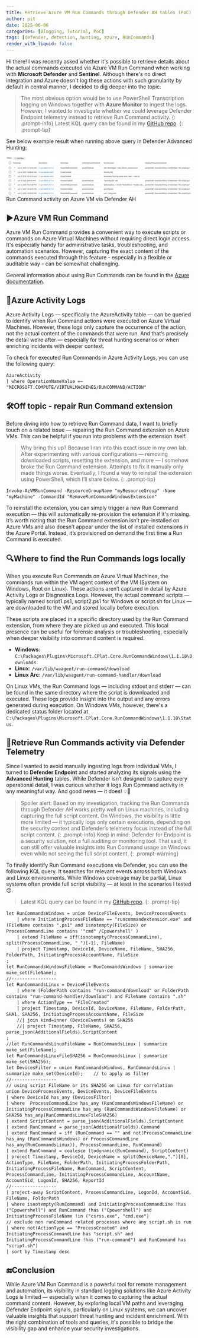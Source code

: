 ```yaml
---
title: Retrieve Azure VM Run Commands through Defender AH tables (PoC)
author: pit
date: 2025-06-06
categories: [Blogging, Tutorial, PoC]
tags: [defender, detection, hunting, azure, RunCommands]
render_with_liquid: false
---
```


Hi there! I was recently asked whether it's possible to retrieve details about the actual commands executed via Azure VM Run Command when working with **Microsoft Defender** and **Sentinel**. Although there's no direct integration and Azure doesn't log these actions with such granularity by default in central manner, I decided to dig deeper into the topic.

> The most obvious option would be to use PowerShell Transcription logging on Windows together with **Azure Monitor** to ingest the logs. However, I wanted to investigate whether we could leverage Defender Endpoint telemetry instead to retrieve Run Command activity.
{: .prompt-info}
> Latest KQL query can be found in my [GitHub repo](https://github.com/pisinger/hunting/blob/main/defender-azure-vm-run-commands-hunting.kql).
{: .prompt-tip}

See below example result when running above query in Defender Advanced Hunting:

![img-description](/assets/img/posts/retrieve-azure-vm-run-commands-via-defender/example-run-command-query.png)
Run Command activity on Azure VM via Defender AH

## ▶️Azure VM Run Command

Azure VM Run Command provides a convenient way to execute scripts or commands on Azure Virtual Machines without requiring direct login access. It's especially handy for administrative tasks, troubleshooting, and automation scenarios. However, capturing the exact content of the commands executed through this feature - especially in a flexible or auditable way - can be somewhat challenging.

General information about using Run Commands can be found in the [Azure documentation](https://learn.microsoft.com/en-us/azure/virtual-machines/run-command-overview).

## 📝Azure Activity Logs

Azure Activity Logs — specifically the AzureActivity table — can be queried to identify when Run Command actions were executed on Azure Virtual Machines. However, these logs only capture the occurrence of the action, not the actual content of the commands that were run. And that’s precisely the detail we’re after — especially for threat hunting scenarios or when enriching incidents with deeper context.

To check for executed Run Commands in Azure Activity Logs, you can use the following query:

```shell
AzureActivity
| where OperationNameValue =~ "MICROSOFT.COMPUTE/VIRTUALMACHINES/RUNCOMMAND/ACTION"
```

## 🛠️Off topic - repair Run Command extension

Before diving into how to retrieve Run Command data, I want to briefly touch on a related issue — repairing the Run Command extension on Azure VMs. This can be helpful if you run into problems with the extension itself.

> Why bring this up? Because I ran into this exact issue in my own lab. After experimenting with various configurations — removing downloaded scripts, resetting the extension, and more — I somehow broke the Run Command extension. Attempts to fix it manualy only made things worse. Eventually, I found a way to reinstall the extension using PowerShell, which I’ll share below.
{: .prompt-tip}

```shell
Invoke-AzVMRunCommand -ResourceGroupName "myResourceGroup" -Name "myMachine" -CommandId "RemoveRunCommandWindowsExtension"
```

To reinstall the extension, you can simply trigger a new Run Command execution — this will automatically re-provision the extension if it's missing. It’s worth noting that the Run Command extension isn’t pre-installed on Azure VMs and also doesn’t appear under the list of installed extensions in the Azure Portal. Instead, it’s provisioned on demand the first time a Run Command is executed.

## 🔍Where to find the Run Commands logs locally

When you execute Run Commands on Azure Virtual Machines, the commands run within the VM agent context of the VM (System on Windows, Root on Linux). These actions aren’t captured in detail by Azure Activity Logs or Diagnostics Logs. However, the actual command scripts — typically named script1.ps1, script2.ps1 for Windows or script.sh for Linux — are downloaded to the VM and stored locally before execution.

These scripts are placed in a specific directory used by the Run Command extension, from where they are picked up and executed. This local presence can be useful for forensic analysis or troubleshooting, especially when deeper visibility into command content is required.

- **Windows**: `C:\Packages\Plugins\Microsoft.CPlat.Core.RunCommandWindows\1.1.18\Downloads`
- **Linux**: `/var/lib/waagent/run-command/download`
- **Linux Arc**: `/var/lib/waagent/run-command-handler/download`

On Linux VMs, the Run Command logs — including stdout and stderr — can be found in the same directory where the script is downloaded and executed. These logs provide insight into the output and any errors generated during execution. On Windows VMs, however, there's a dedicated status folder located at `C:\Packages\Plugins\Microsoft.CPlat.Core.RunCommandWindows\1.1.18\Status`.

## 🎯Retrieve Run Commands activity via Defender Telemetry

Since I wanted to avoid manually ingesting logs from individual VMs, I turned to **Defender Endpoint** and started analyzing its signals using the **Advanced Hunting** tables. While Defender isn’t designed to capture every operational detail, I was curious whether it logs Run Command activity in any meaningful way. And good news — it does! 💡🥳

> Spoiler alert: Based on my investigation, tracking the Run Commands through Defender AH works pretty well on Linux machines, including capturing the full script content. On Windows, the visibility is little more limited — it typically logs only certain executions, depending on the security context and Defender’s telemetry focus instead of the full script content.
{: .prompt-info}
> Keep in mind: Defender for Endpoint is a security solution, not a full auditing or monitoring tool. That said, it can still offer valuable insights into Run Command usage on Windows even while not seeing the full script content.
{: .prompt-warning}

To finally identify Run Command executions via Defender, you can use the following KQL query. It searches for relevant events across both Windows and Linux environments. While Windows coverage may be partial, Linux systems often provide full script visibility — at least in the scenarios I tested 🙃.

> Latest KQL query can be found in my [GitHub repo](https://github.com/pisinger/hunting/blob/main/defender-azure-vm-run-commands-hunting.kql).
{: .prompt-tip}

```shell
let RunCommandsWindows = union DeviceFileEvents, DeviceProcessEvents
    | where InitiatingProcessFileName == "runcommandextension.exe" and (FileName contains ".ps1" and isnotempty(FileSize) or ProcessCommandLine contains '"cmd" /Cpowershell' )
    | extend FileName = iff(isnotempty(ProcessCommandLine), split(ProcessCommandLine, " ")[-1], FileName)
    | project Timestamp, DeviceId, DeviceName, FileName, SHA256, FolderPath, InitiatingProcessAccountName, FileSize
;
let RunCommandsWindowsFileName = RunCommandsWindows | summarize make_set(FileName);
//-----------------
let RunCommandsLinux = DeviceFileEvents
    | where (FolderPath contains "run-command/download" or FolderPath contains "run-command-handler/download") and FileName contains ".sh"
    | where ActionType == "FileCreated"
    | project Timestamp, DeviceId, DeviceName, FileName, FolderPath, SHA1, SHA256, InitiatingProcessAccountName, FileSize
    //| join kind=inner (DeviceEvents) on SHA256
    //| project Timestamp, FileName, SHA256, parse_json(AdditionalFields).ScriptContent
;
//let RunCommandsLinuxFileName = RunCommandsLinux | summarize make_set(FileName);
let RunCommandsLinuxFileSHA256 = RunCommandsLinux | summarize make_set(SHA256);
let DevicesFilter = union RunCommandsWindows, RunCommandsLinux | summarize make_set(DeviceId);    // to apply as filter
//-----------------
// using script FileName or its SHA256 on Linux for correlation
union DeviceProcessEvents, DeviceEvents, DeviceFileEvents
| where DeviceId has_any (DevicesFilter)
| where  ProcessCommandLine has_any (RunCommandsWindowsFileName) or InitiatingProcessCommandLine has_any (RunCommandsWindowsFileName) or SHA256 has_any(RunCommandsLinuxFileSHA256) 
| extend ScriptContent = parse_json(AdditionalFields).ScriptContent
| extend RunCommand = parse_json(AdditionalFields).Command
| extend RunCommand = iff (RunCommand == "" and not(ProcessCommandLine has_any (RunCommandsWindows) or ProcessCommandLine has_any(RunCommandsLinux)), ProcessCommandLine, RunCommand)
| extend RunCommand = coalesce (todynamic(RunCommand), ScriptContent)
| project Timestamp, DeviceId, DeviceName = split(DeviceName,".")[0], ActionType, FileName, FolderPath, InitiatingProcessFolderPath, InitiatingProcessFileName, RunCommand, ScriptContent, ProcessCommandLine, InitiatingProcessCommandLine, AccountName, AccountSid, LogonId, SHA256, ReportId
//-----------------
| project-away ScriptContent, ProcessCommandLine, LogonId, AccountSid, FileName, FolderPath
| where isnotempty(RunCommand) and InitiatingProcessCommandLine !has ("Cpowershell") and RunCommand !has ("Cpowershell") and InitiatingProcessFileName !in ("csrss.exe", "cmd.exe")
// exclude non runCommand related processes where any script.sh is run
| where not(ActionType == "ProcessCreated" and InitiatingProcessCommandLine has "script.sh" and InitiatingProcessCommandLine !has ("run-command") and RunCommand has "script.sh")
| sort by Timestamp desc
```

## 🔚Conclusion

While Azure VM Run Command is a powerful tool for remote management and automation, its visibility in standard logging solutions like Azure Activity Logs is limited — especially when it comes to capturing the actual command content. However, by exploring local VM paths and leveraging Defender Endpoint signals, particularly on Linux systems, we can uncover valuable insights that support threat hunting and incident enrichment. With the right combination of tools and queries, it's possible to bridge the visibility gap and enhance your security investigations.
